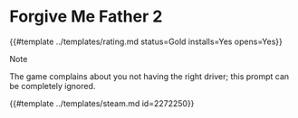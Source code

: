 # Forgive Me Father 2
<!-- script:Aliases [] -->

{{#template ../templates/rating.md status=Gold installs=Yes opens=Yes}} 

> [!NOTE]
> The game complains about you not having the right driver; this prompt can be completely ignored.

{{#template ../templates/steam.md id=2272250}}
